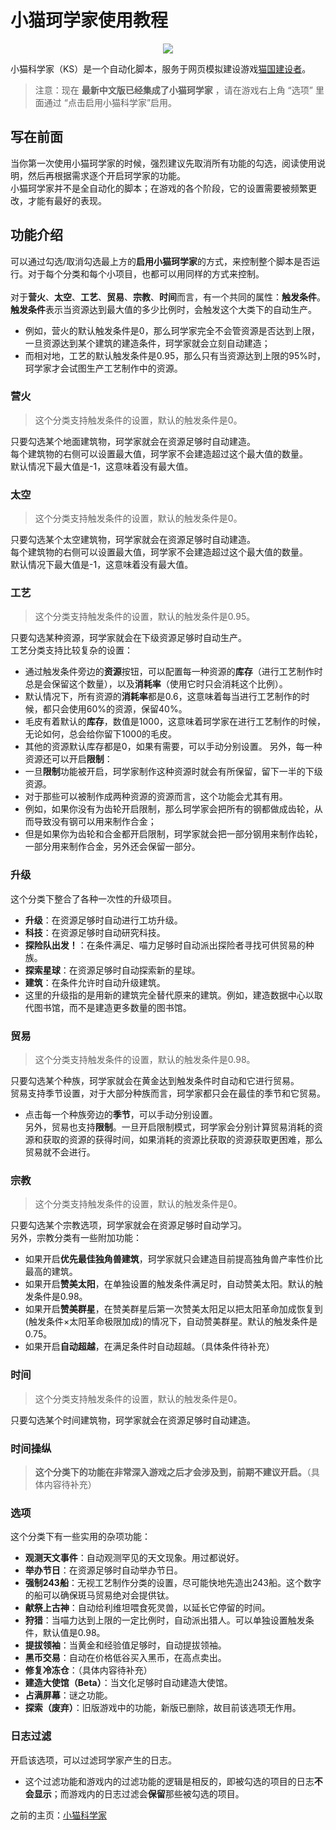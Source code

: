 # 小猫珂学家使用教程

<p align="center"><img src="https://i.imgur.com/AWHGIGH.jpg" /></p>

小猫科学家（KS）是一个自动化脚本，服务于网页模拟建设游戏[猫国建设者](https://kitten-game-cn.now.sh/#)。

> 注意：现在 **最新中文版已经集成了小猫珂学家** ，请在游戏右上角 “选项” 里面通过 “点击启用小猫科学家”启用。

## 写在前面

当你第一次使用小猫珂学家的时候，强烈建议先取消所有功能的勾选，阅读使用说明，然后再根据需求逐个开启珂学家的功能。<br>
小猫珂学家并不是全自动化的脚本；在游戏的各个阶段，它的设置需要被频繁更改，才能有最好的表现。<br>

## 功能介绍

可以通过勾选/取消勾选最上方的**启用小猫珂学家**的方式，来控制整个脚本是否运行。对于每个分类和每个小项目，也都可以用同样的方式来控制。<br>
<br>
对于**营火**、**太空**、**工艺**、**贸易**、**宗教**、**时间**而言，有一个共同的属性：**触发条件**。<br>
**触发条件**表示当资源达到最大值的多少比例时，会触发这个大类下的自动生产。<br>
- 例如，营火的默认触发条件是0，那么珂学家完全不会管资源是否达到上限，一旦资源达到某个建筑的建造条件，珂学家就会立刻自动建造；<br>
- 而相对地，工艺的默认触发条件是0.95，那么只有当资源达到上限的95%时，珂学家才会试图生产工艺制作中的资源。<br>

### 营火

> 这个分类支持触发条件的设置，默认的触发条件是0。<br>

只要勾选某个地面建筑物，珂学家就会在资源足够时自动建造。<br>
每个建筑物的右侧可以设置最大值，珂学家不会建造超过这个最大值的数量。<br>
默认情况下最大值是-1，这意味着没有最大值。

### 太空

> 这个分类支持触发条件的设置，默认的触发条件是0。<br>

只要勾选某个太空建筑物，珂学家就会在资源足够时自动建造。<br>
每个建筑物的右侧可以设置最大值，珂学家不会建造超过这个最大值的数量。<br>
默认情况下最大值是-1，这意味着没有最大值。

### 工艺

> 这个分类支持触发条件的设置，默认的触发条件是0.95。<br>

只要勾选某种资源，珂学家就会在下级资源足够时自动生产。<br>
工艺分类支持比较复杂的设置：<br>
- 通过触发条件旁边的**资源**按钮，可以配置每一种资源的**库存**（进行工艺制作时总是会保留这个数量），以及**消耗率**（使用它时只会消耗这个比例）。
- 默认情况下，所有资源的**消耗率**都是0.6，这意味着每当进行工艺制作的时候，都只会使用60%的资源，保留40%。
- 毛皮有着默认的**库存**，数值是1000，这意味着珂学家在进行工艺制作的时候，无论如何，总会给你留下1000的毛皮。
- 其他的资源默认库存都是0，如果有需要，可以手动分别设置。
另外，每一种资源还可以开启**限制**：<br>
- 一旦**限制**功能被开启，珂学家制作这种资源时就会有所保留，留下一半的下级资源。
- 对于那些可以被制作成两种资源的资源而言，这个功能会尤其有用。
- 例如，如果你没有为齿轮开启限制，那么珂学家会把所有的钢都做成齿轮，从而导致没有钢可以用来制作合金；
- 但是如果你为齿轮和合金都开启限制，珂学家就会把一部分钢用来制作齿轮，一部分用来制作合金，另外还会保留一部分。

### 升级

这个分类下整合了各种一次性的升级项目。
- **升级**：在资源足够时自动进行工坊升级。
- **科技**：在资源足够时自动研究科技。
- **探险队出发！**：在条件满足、喵力足够时自动派出探险者寻找可供贸易的种族。
- **探索星球**：在资源足够时自动探索新的星球。
- **建筑**：在条件允许时自动升级建筑。
 - 这里的升级指的是用新的建筑完全替代原来的建筑。例如，建造数据中心以取代图书馆，而不是建造更多数量的图书馆。

### 贸易

> 这个分类支持触发条件的设置，默认的触发条件是0.98。<br>

只要勾选某个种族，珂学家就会在黄金达到触发条件时自动和它进行贸易。<br>
贸易支持季节设置，对于大部分种族而言，珂学家都只会在最佳的季节和它贸易。<br>
- 点击每一个种族旁边的**季节**，可以手动分别设置。<br>
另外，贸易也支持**限制**。一旦开启限制模式，珂学家会分别计算贸易消耗的资源和获取的资源的获得时间，如果消耗的资源比获取的资源获取更困难，那么贸易就不会进行。<br>

### 宗教

> 这个分类支持触发条件的设置，默认的触发条件是0。<br>

只要勾选某个宗教选项，珂学家就会在资源足够时自动学习。<br>
另外，宗教分类有一些附加功能：<br>
- 如果开启**优先最佳独角兽建筑**，珂学家就只会建造目前提高独角兽产率性价比最高的建筑。
- 如果开启**赞美太阳**，在单独设置的触发条件满足时，自动赞美太阳。默认的触发条件是0.98。
- 如果开启**赞美群星**，在赞美群星后第一次赞美太阳足以把太阳革命加成恢复到(触发条件×太阳革命极限加成)的情况下，自动赞美群星。默认的触发条件是0.75。
- 如果开启**自动超越**，在满足条件时自动超越。（具体条件待补充）

### 时间

> 这个分类支持触发条件的设置，默认的触发条件是0。<br>

只要勾选某个时间建筑物，珂学家就会在资源足够时自动建造。<br>

### 时间操纵

> **这个分类下的功能在非常深入游戏之后才会涉及到，前期不建议开启。**（具体内容待补充）<br>

### 选项

这个分类下有一些实用的杂项功能：<br>
- **观测天文事件**：自动观测罕见的天文现象。用过都说好。
- **举办节日**：在资源足够时自动举办节日。
- **强制243船**：无视工艺制作分类的设置，尽可能快地先造出243船。这个数字的船可以确保斑马贸易绝对会提供钛。
- **献祭上古神**：自动给利维坦喂食死灵兽，以延长它停留的时间。
- **狩猎**：当喵力达到上限的一定比例时，自动派出猎人。可以单独设置触发条件，默认值是0.98。
- **提拔领袖**：当黄金和经验值足够时，自动提拔领袖。
- **黑币交易**：自动在价格低谷买入黑币，在高点卖出。
- **修复冷冻仓**：（具体内容待补充）
- **建造大使馆（Beta）**：当文化足够时自动建造大使馆。
- **占满屏幕**：谜之功能。
- **探索（废弃）**：旧版游戏中的功能，新版已删除，故目前该选项无作用。

### 日志过滤

开启该选项，可以过滤珂学家产生的日志。<br>
- 这个过滤功能和游戏内的过滤功能的逻辑是相反的，即被勾选的项目的日志**不会显示**；而游戏内的日志过滤会**保留**那些被勾选的项目。

之前的主页：[小猫科学家](https://gitee.com/likexia/cbc-kitten-scientists)